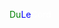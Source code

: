 <span style="color: green;">Du</span><span style="color: blue;">Le</span><span style="color: white;">Cord</span>
